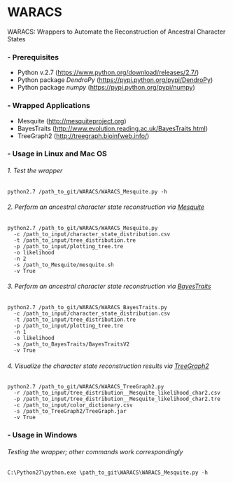 # WARACS
WARACS: Wrappers to Automate the Reconstruction of Ancestral Character States

### - Prerequisites
* Python v.2.7 (https://www.python.org/download/releases/2.7/)
* Python package *DendroPy* (https://pypi.python.org/pypi/DendroPy)
* Python package *numpy* (https://pypi.python.org/pypi/numpy)

### - Wrapped Applications
* Mesquite (http://mesquiteproject.org)
* BayesTraits (http://www.evolution.reading.ac.uk/BayesTraits.html)
* TreeGraph2 (http://treegraph.bioinfweb.info/)

### - Usage in Linux and Mac OS
###### 1. Test the wrapper
```
python2.7 /path_to_git/WARACS/WARACS_Mesquite.py -h
```
###### 2. Perform an ancestral character state reconstruction via [Mesquite](http://mesquiteproject.org)
```
python2.7 /path_to_git/WARACS/WARACS_Mesquite.py
  -c /path_to_input/character_state_distribution.csv
  -t /path_to_input/tree_distribution.tre
  -p /path_to_input/plotting_tree.tre
  -o likelihood
  -n 2
  -s /path_to_Mesquite/mesquite.sh
  -v True
```
###### 3. Perform an ancestral character state reconstruction via [BayesTraits](http://www.evolution.reading.ac.uk/BayesTraits.html)
```
python2.7 /path_to_git/WARACS/WARACS_BayesTraits.py
  -c /path_to_input/character_state_distribution.csv
  -t /path_to_input/tree_distribution.tre
  -p /path_to_input/plotting_tree.tre
  -n 1
  -o likelihood
  -s /path_to_BayesTraits/BayesTraitsV2
  -v True
```
###### 4. Visualize the character state reconstruction results via [TreeGraph2](http://treegraph.bioinfweb.info/)
```
python2.7 /path_to_git/WARACS/WARACS_TreeGraph2.py
  -r /path_to_input/tree_distribution__Mesquite_likelihood_char2.csv
  -p /path_to_input/tree_distribution__Mesquite_likelihood_char2.tre
  -c /path_to_input/color_dictionary.csv
  -s /path_to_TreeGraph2/TreeGraph.jar
  -v True
```
### - Usage in Windows

###### Testing the wrapper; other commands work correspondingly
```
C:\Python27\python.exe \path_to_git\WARACS\WARACS_Mesquite.py -h
```
